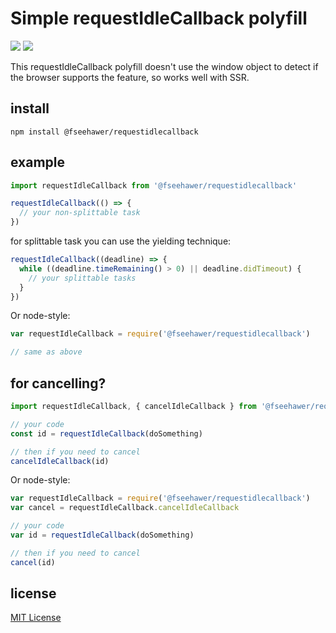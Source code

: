 # Simple requestIdleCallback polyfill

![](https://img.shields.io/badge/version-1.0.2-green.svg) ![](https://img.shields.io/badge/license-MIT-blue.svg)

This requestIdleCallback polyfill doesn't use the window object to detect if the browser supports the feature, so works well with SSR.

## install

```
npm install @fseehawer/requestidlecallback
```

## example

```javascript
import requestIdleCallback from '@fseehawer/requestidlecallback'

requestIdleCallback(() => {
  // your non-splittable task
})
```

for splittable task you can use the yielding technique:

```javascript
requestIdleCallback((deadline) => {
  while ((deadline.timeRemaining() > 0) || deadline.didTimeout) {
    // your splittable tasks
  }
})
```

Or node-style:

```javascript
var requestIdleCallback = require('@fseehawer/requestidlecallback')

// same as above
```

## for cancelling?

```javascript
import requestIdleCallback, { cancelIdleCallback } from '@fseehawer/requestidlecallback'

// your code
const id = requestIdleCallback(doSomething)

// then if you need to cancel
cancelIdleCallback(id)
```

Or node-style:

```javascript
var requestIdleCallback = require('@fseehawer/requestidlecallback')
var cancel = requestIdleCallback.cancelIdleCallback

// your code
var id = requestIdleCallback(doSomething)

// then if you need to cancel
cancel(id)
```

## license

[MIT License](https://opensource.org/licenses/MIT)
